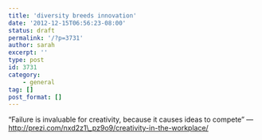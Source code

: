 ```yaml
---
title: 'diversity breeds innovation'
date: '2012-12-15T06:56:23-08:00'
status: draft
permalink: '/?p=3731'
author: sarah
excerpt: ''
type: post
id: 3731
category:
    - general
tag: []
post_format: []
---
```

“Failure is invaluable for creativity, because it causes ideas to compete” — http://prezi.com/nxd2z1\_pz9o9/creativity-in-the-workplace/